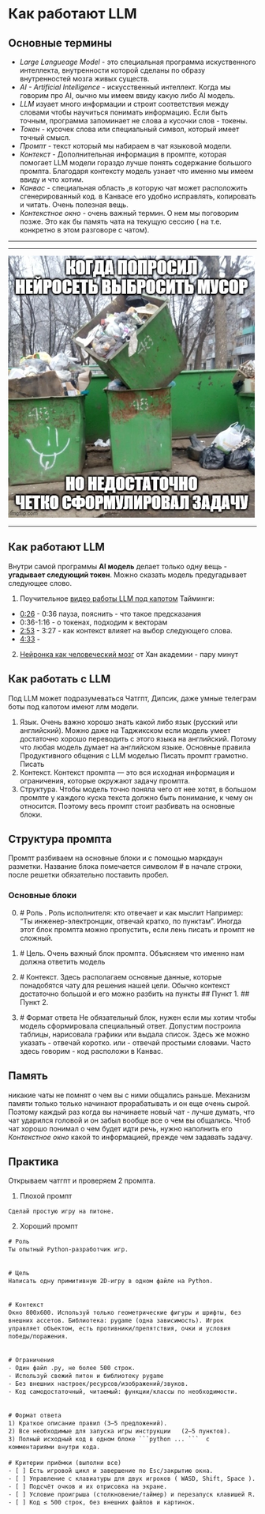 
# Как работают LLM 
## Основные термины

* *Large Langueage Model* - это специальная программа искуственного интеллекта, внутренности которой сделаны по образу внутренностей мозга живых существ.  
* *AI - Artificial Intelligence* - искусственный интеллект. Когда мы говорим про AI, оычно мы имеем ввиду какую либо AI модель. 
* *LLM* изуает много информации и строит соответствия между словами чтобы научиться понимать информацию. Если быть точным, программа запоминает не слова а кусочки слов - токены.  
* *Токен* - кусочек слова или специальный символ, который имеет точный смысл.  
* *Промпт* - текст который мы набираем в чат языковой модели. 
* *Контекст* - Дополнительная информация в промпте, которая помогает LLM модели гораздо лучше понять содержание большого промпта. Благодаря контексту модель узнает что именно мы имеем ввиду и что хотим.  
* *Канвас* - специальная область ,в которую чат может расположить сгенерированный код. в Канвасе его удобно исправлять, копировать и читать. Очень полезная вещь. 
* *Контекстное окно* - очень важный термин. О нем мы поговорим позже. Это как бы память чата на текущую сессию ( на т.е. конкретно в этом разговоре с чатом).  
* ** 

---

   ![ПлохойПромпт](bad_promt.webp)
 
---
   
## Как работают LLM  

Внутри самой программы **AI модель** делает только одну вещь - **угадывает следующий токен**. Можно сказать модель предугадывает следующее слово.   
1. Поучительное [видео работы LLM под капотом](https://www.youtube.com/watch?v=eMlx5fFNoYc) 
 Тайминги: 
* [0:26](https://youtu.be/eMlx5fFNoYc?t=30) - 0:36 пауза, пояснить - что такое предсказания 
* 0:36-1:16 - о токенах, подходим к векторам
* [2:53](https://youtu.be/eMlx5fFNoYc?t=173) - 3:27 - как контекст влияет на выбор следующего слова. 
* [4:33](https://youtu.be/eMlx5fFNoYc?t=273) - 
2. [Нейронка как человеческий мозг](https://youtu.be/JrXazCEACVo?t=21) от Хан академии - пару минут

## Как работать с LLM 
Под LLM может подразумеваться Чатгпт, Дипсик, даже умные телеграм боты под капотом имеют ллм модели.
1. Язык.
   Очень важно хорошо знать какой либо язык (русский или английский). Можно даже на Таджикском если модель умеет достаточно хорошо переводить с этого языка на английский. Потому что любая модель думает на английском языке. 
Основные правила Продуктивного общения с LLM моделью Писать промпт грамотно. Писать 
2. Контекст.
   Контекст промпта — это вся исходная информация и ограничения, которые окружают задачу промпта.  
3. Структура.
   Чтобы модель точно поняла чего от нее хотят, в большом промпте у каждого куска текста должно быть понимание, к чему он относится. Поэтому весь промпт стоит разбивать на основные блоки.

## Структура промпта
Промпт разбиваем на  основные блоки и с помощью маркдаун разметки.
Название блока помечается символом # в начале строки, после решетки обязательно поставить пробел. 
### Основные блоки 
0. \# Роль .
   Роль исполнителя: кто отвечает и как мыслит Например: “Ты инженер-электронщик, отвечай кратко, по пунктам”. Иногда этот блок промпта можно пропустить, если лень писать и промпт не сложный.

1. \# Цель.
   Очень важный блок промпта. Объясняем что именно нам должна ответить модель

2. \# Контекст.
   Здесь располагаем основные данные, которые понадобятся чату для решения нашей цели. 
   Обычно контекст достаточно большой и его можно разбить на пункты
   \## Пункт 1.
   \## Пункт 2.

4. \# Формат ответа
   Не обязательный блок, нужен если мы хотим чтобы модель сформировала специальный ответ. Допустим построила таблицы, нарисовала графики или выдала список.
   Здесь же можно указать - отвечай коротко. или - отвечай простыми словами. 
   Часто здесь говорим - код расположи в Канвас.

## Память 
никакие чаты не помнят о чем вы с ними общались раньше. 
Механизм памяти только только начинают прорабатывать и он еще очень сырой. Поэтому каждый раз когда вы начинаете новый чат - лучше думать, что чат ударился головой и он забыл вообще все о чем вы общались.
Чтоб чат хорошо понимал о чем будет идти речь, нужно наполнить его *Контекстное окно* какой то информацией, прежде чем задавать задачу. 

## Практика 
Открываем чатгпт и проверяем 2 промпта. 
1. Плохой промпт 
```
Сделай простую игру на питоне.
```
2. Хороший промпт 
```
# Роль
Ты опытный Python‑разработчик игр.


# Цель
Написать одну примитивную 2D‑игру в одном файле на Python.


# Контекст
Окно 800x600. Используй только геометрические фигуры и шрифты, без внешних ассетов. Библиотека: pygame (одна зависимость). Игрок управляет объектом, есть противники/препятствия, очки и условия победы/поражения.


# Ограничения
- Один файл .py, не более 500 строк.
- Используй свежий питон и библиотеку pygame 
- Без внешних настроек/ресурсов/изображений/звуков.
- Код самодостаточный, читаемый: функции/классы по необходимости.


# Формат ответа
1) Краткое описание правил (3–5 предложений).
2) Все необходимые для запуска игры инструкции   (2–5 пунктов).
3) Полный исходный код в одном блоке ```python ... ```  с комментариями внутри кода.

# Критерии приёмки (выполни все)
- [ ] Есть игровой цикл и завершение по Esc/закрытию окна.
- [ ] Управление с клавиатуры для двух игроков ( WASD, Shift, Space ).
- [ ] Подсчёт очков и их отрисовка на экране.
- [ ] Условие проигрыша (столкновение/таймер) и перезапуск клавишей R.
- [ ] Код ≤ 500 строк, без внешних файлов и картинок.
```
